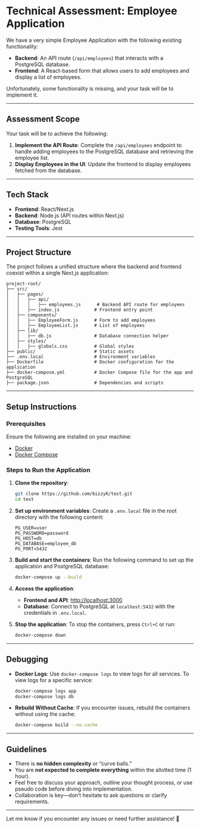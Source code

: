 
# Technical Assessment: Employee Application

We have a very simple Employee Application with the following existing functionality:

- **Backend**: An API route (`/api/employees`) that interacts with a PostgreSQL database.
- **Frontend**: A React-based form that allows users to add employees and display a list of employees.

Unfortunately, some functionality is missing, and your task will be to implement it.

---

## Assessment Scope

Your task will be to achieve the following:

1. **Implement the API Route**: Complete the `/api/employees` endpoint to handle adding employees to the PostgreSQL database and retrieving the employee list.
2. **Display Employees in the UI**: Update the frontend to display employees fetched from the database.

---

## Tech Stack

- **Frontend**: React/Next.js
- **Backend**: Node.js (API routes within Next.js)
- **Database**: PostgreSQL
- **Testing Tools**: Jest

---

## Project Structure

The project follows a unified structure where the backend and frontend coexist within a single Next.js application:

```
project-root/
├── src/
│   ├── pages/
│   │   ├── api/
│   │   │   ├── employees.js      # Backend API route for employees
│   │   ├── index.js             # Frontend entry point
│   ├── components/
│   │   ├── EmployeeForm.js      # Form to add employees
│   │   ├── EmployeeList.js      # List of employees
│   ├── lib/
│   │   ├── db.js                # Database connection helper
│   ├── styles/
│   │   ├── globals.css          # Global styles
├── public/                      # Static assets
├── .env.local                   # Environment variables
├── Dockerfile                   # Docker configuration for the application
├── docker-compose.yml           # Docker Compose file for the app and PostgreSQL
├── package.json                 # Dependencies and scripts
```

---

## Setup Instructions

### Prerequisites

Ensure the following are installed on your machine:
- [Docker](https://www.docker.com/)
- [Docker Compose](https://docs.docker.com/compose/)

### Steps to Run the Application

1. **Clone the repository**:
   ```bash
   git clone https://github.com/bizzyK/test.git
   cd test
   ```

2. **Set up environment variables**:
   Create a `.env.local` file in the root directory with the following content:
   ```env
   PG_USER=user
   PG_PASSWORD=password
   PG_HOST=db
   PG_DATABASE=employee_db
   PG_PORT=5432
   ```

3. **Build and start the containers**:
   Run the following command to set up the application and PostgreSQL database:
   ```bash
   docker-compose up --build
   ```

4. **Access the application**:
    - **Frontend and API**: [http://localhost:3000](http://localhost:3000)
    - **Database**: Connect to PostgreSQL at `localhost:5432` with the credentials in `.env.local`.

5. **Stop the application**:
   To stop the containers, press `Ctrl+C` or run:
   ```bash
   docker-compose down
   ```

---

## Debugging

- **Docker Logs**:
  Use `docker-compose logs` to view logs for all services. To view logs for a specific service:
  ```bash
  docker-compose logs app
  docker-compose logs db
  ```

- **Rebuild Without Cache**:
  If you encounter issues, rebuild the containers without using the cache:
  ```bash
  docker-compose build --no-cache
  ```

---

## Guidelines

- There is **no hidden complexity** or “curve balls.”
- You are **not expected to complete everything** within the allotted time (1 hour).
- Feel free to discuss your approach, outline your thought process, or use pseudo code before diving into implementation.
- Collaboration is key—don’t hesitate to ask questions or clarify requirements.

---

Let me know if you encounter any issues or need further assistance! 🚀
